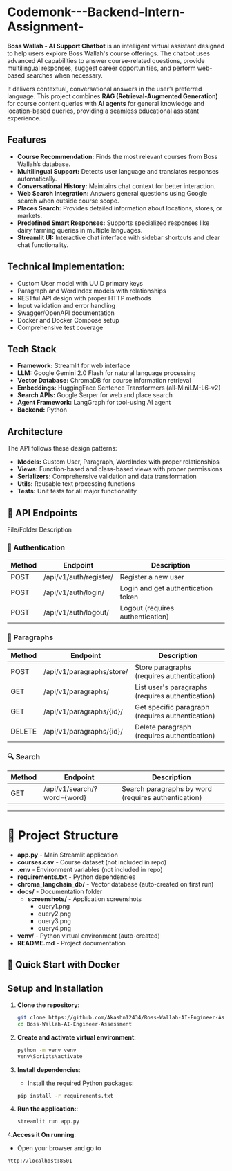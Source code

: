 # Codemonk---Backend-Intern-Assignment-
**Boss Wallah - AI Support Chatbot** is an intelligent virtual assistant designed to help users explore Boss Wallah's course offerings. The chatbot uses advanced AI capabilities to answer course-related questions, provide multilingual responses, suggest career opportunities, and perform web-based searches when necessary.

It delivers contextual, conversational answers in the user’s preferred language. This project combines **RAG (Retrieval-Augmented Generation)** for course content queries with **AI agents** for general knowledge and location-based queries, providing a seamless educational assistant experience.


  ## Features
- **Course Recommendation:** Finds the most relevant courses from Boss Wallah’s database.
- **Multilingual Support:** Detects user language and translates responses automatically.
- **Conversational History:** Maintains chat context for better interaction.
- **Web Search Integration:** Answers general questions using Google search when outside course scope.
- **Places Search:** Provides detailed information about locations, stores, or markets.
- **Predefined Smart Responses:** Supports specialized responses like dairy farming queries in multiple languages.
- **Streamlit UI:** Interactive chat interface with sidebar shortcuts and clear chat functionality.


## Technical Implementation:

 - Custom User model with UUID primary keys
 - Paragraph and WordIndex models with relationships
 - RESTful API design with proper HTTP methods
 - Input validation and error handling
 - Swagger/OpenAPI documentation
 - Docker and Docker Compose setup
 - Comprehensive test coverage

## Tech Stack
- **Framework:** Streamlit for web interface
- **LLM:** Google Gemini 2.0 Flash for natural language processing
- **Vector Database:** ChromaDB for course information retrieval
- **Embeddings:** HuggingFace Sentence Transformers (all-MiniLM-L6-v2)
- **Search APIs:** Google Serper for web and place search
- **Agent Framework:** LangGraph for tool-using AI agent
- **Backend:** Python

## Architecture
The API follows these design patterns:

- **Models:** Custom User, Paragraph, WordIndex with proper relationships
- **Views:** Function-based and class-based views with proper permissions
- **Serializers:** Comprehensive validation and data transformation
- **Utils:** Reusable text processing functions
- **Tests:** Unit tests for all major functionality

## 🚀 API Endpoints
File/Folder	Description
### 🔐 Authentication
| Method | Endpoint                     | Description                      |
|--------|------------------------------|----------------------------------|
| POST   | /api/v1/auth/register/       | Register a new user              |
| POST   | /api/v1/auth/login/          | Login and get authentication token |
| POST   | /api/v1/auth/logout/         | Logout (requires authentication) |

### 📝 Paragraphs
| Method | Endpoint                          | Description                          |
|--------|-----------------------------------|--------------------------------------|
| POST   | /api/v1/paragraphs/store/         | Store paragraphs (requires authentication) |
| GET    | /api/v1/paragraphs/               | List user's paragraphs (requires authentication) |
| GET    | /api/v1/paragraphs/{id}/          | Get specific paragraph (requires authentication) |
| DELETE | /api/v1/paragraphs/{id}/          | Delete paragraph (requires authentication) |

### 🔍 Search
| Method | Endpoint                          | Description                           |
|--------|-----------------------------------|---------------------------------------|
| GET    | /api/v1/search/?word={word}       | Search paragraphs by word (requires authentication) |

---

# 📁 Project Structure

- **app.py** - Main Streamlit application
- **courses.csv** - Course dataset (not included in repo)
- **.env** - Environment variables (not included in repo)
- **requirements.txt** - Python dependencies
- **chroma_langchain_db/** - Vector database (auto-created on first run)
- **docs/** - Documentation folder
  - **screenshots/** - Application screenshots
    - query1.png
    - query2.png
    - query3.png
    - query4.png
- **venv/** - Python virtual environment (auto-created)
- **README.md** - Project documentation
## 🚀 Quick Start with Docker

## Setup and Installation
1. **Clone the repository**:
    ```bash
    git clone https://github.com/Akashn12434/Boss-Wallah-AI-Engineer-Assessment.git
    cd Boss-Wallah-AI-Engineer-Assessment
    ```

2. **Create and activate virtual environment**:
   ```bash
   python -m venv venv
   venv\Scripts\activate
   
3. **Install dependencies**:
   - Install the required Python packages:   
    ```bash
    pip install -r requirements.txt
    ```
  
4. **Run the application:**:
    ```bash
    streamlit run app.py
    ```

4.**Access it On running**:
   - Open your browser and go to
   ```bash
   http://localhost:8501
   ```
   
